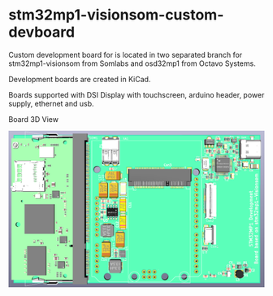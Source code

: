 # stm32mp1-visionsom-custom-devboard
Custom development board for is located in two separated branch for stm32mp1-visionsom from Somlabs and osd32mp1 from Octavo Systems.

Development boards are created in KiCad.

Boards supported with DSI Display with touchscreen, arduino header, power supply, ethernet and usb.

Board 3D View

![Board 3D View](3D_View.png)
